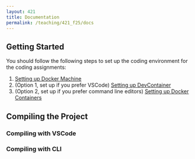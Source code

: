 ```yaml
---
layout: 421 
title: Documentation
permalink: /teaching/421_f25/docs
---
```


## Getting Started
You should follow the following steps to set up the coding environment for the coding assignments:
1. [Setting up Docker Machine](/teaching/421_f25/docs/docker-machine)
2. (Option 1, set up if you prefer VSCode) [Setting up DevContainer](/teaching/421_f25/docs/devcontainer)
3. (Option 2, set up if you prefer command line editors) [Setting up Docker Containers]()

## Compiling the Project
### Compiling with VSCode
### Compiling with CLI
